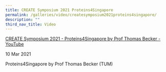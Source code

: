 ```yaml
---
title: CREATE Symposium 2021 Proteins4Singapore
permalink: /galleries/video/createsymposium2021proteins4singapore/
description: ""
third_nav_title: Video
---
```

[CREATE Symposium 2021 - Proteins4Singapore by Prof Thomas Becker - YouTube](https://www.youtube.com/embed/XTSvlZ54ow0?html5=1&rel=0)

10 Mar 2021

Proteins4Singapore by Prof Thomas Becker (TUM)